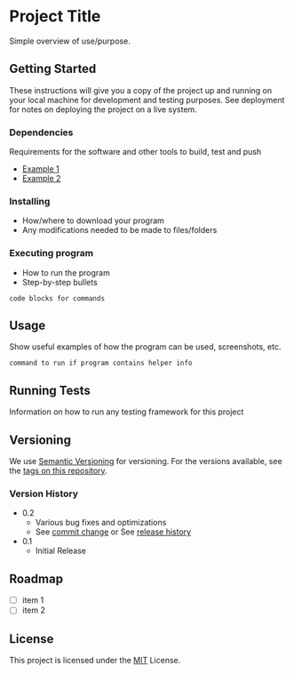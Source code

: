 # Project Title

Simple overview of use/purpose.

## Getting Started

These instructions will give you a copy of the project up and running on
your local machine for development and testing purposes. See deployment
for notes on deploying the project on a live system.

### Dependencies

Requirements for the software and other tools to build, test and push
- [Example 1](https://www.example.com)
- [Example 2](https://www.example.com)

### Installing

* How/where to download your program
* Any modifications needed to be made to files/folders

### Executing program

* How to run the program
* Step-by-step bullets
```
code blocks for commands
```

## Usage

Show useful examples of how the program can be used, screenshots, etc.
```
command to run if program contains helper info
```

## Running Tests

Information on how to run any testing framework for this project

## Versioning

We use [Semantic Versioning](http://semver.org/) for versioning. For the versions
available, see the [tags on this
repository](https://github.com/dmorand17/{project}/tags).

### Version History

* 0.2
    * Various bug fixes and optimizations
    * See [commit change]() or See [release history]()
* 0.1
    * Initial Release

## Roadmap

- [ ] item 1
- [ ] item 2

## License

This project is licensed under the [MIT](LICENSE.md) License.  

